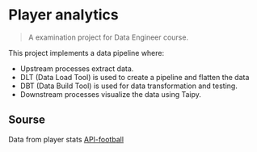 # Player analytics
> A examination project for Data Engineer course.

This project implements a data pipeline where:
* Upstream processes extract data.
* DLT (Data Load Tool) is used to create a pipeline and flatten the data
* DBT (Data Build Tool) is used for data transformation and testing.
* Downstream processes visualize the data using Taipy.


## Sourse
Data from player stats [API-football](https://www.api-football.com/)


